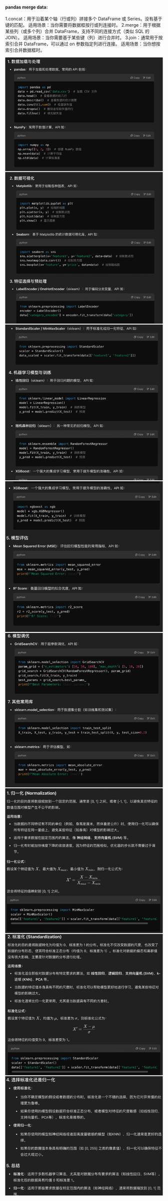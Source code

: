 #### pandas merge data:
1.concat：用于沿着某个轴（行或列）拼接多个 DataFrame 或 Series。没有基于键的匹配。
适用场景：当你需要将数据框按行或列连接时。
2.merge：用于根据某些列（或多个列）合并 DataFrame，支持不同的连接方式（类似 SQL 的 JOIN）。
适用场景：当你需要基于某些键（列）进行合并时。
3.join：通常用于按索引合并 DataFrame，可以通过 on 参数指定列进行连接。
适用场景：当你想按索引合并数据框时。

![img_3.png](img_3.png)
![img_4.png](img_4.png)
![img_5.png](img_5.png)
![img_6.png](img_6.png)
![img_7.png](img_7.png)
![img_8.png](img_8.png)
![img_9.png](img_9.png)
![img_10.png](img_10.png)
